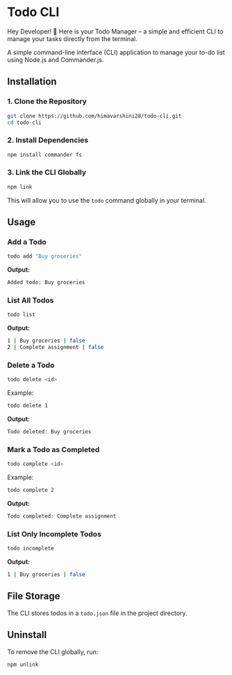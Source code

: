# Todo CLI

Hey Developer! 👋 Here is your Todo Manager – a simple and efficient CLI to manage your tasks directly from the terminal.

A simple command-line interface (CLI) application to manage your to-do list using Node.js and Commander.js.

## Installation

### 1. Clone the Repository

```sh
git clone https://github.com/himavarshini28/todo-cli.git
cd todo-cli
```

### 2. Install Dependencies

```sh
npm install commander fs
```

### 3. Link the CLI Globally

```sh
npm link
```

This will allow you to use the `todo` command globally in your terminal.

## Usage

### Add a Todo

```sh
todo add "Buy groceries"
```

**Output:**

```sh
Added todo: Buy groceries
```

### List All Todos

```sh
todo list
```

**Output:**

```sh
1 | Buy groceries | false
2 | Complete assignment | false
```

### Delete a Todo

```sh
todo delete <id>
```

Example:

```sh
todo delete 1
```

**Output:**

```sh
Todo deleted: Buy groceries
```

### Mark a Todo as Completed

```sh
todo complete <id>
```

Example:

```sh
todo complete 2
```

**Output:**

```sh
Todo completed: Complete assignment
```

### List Only Incomplete Todos

```sh
todo incomplete
```

**Output:**

```sh
1 | Buy groceries | false
```

## File Storage

The CLI stores todos in a `todo.json` file in the project directory.

## Uninstall

To remove the CLI globally, run:

```sh
npm unlink
```


